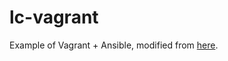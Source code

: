 # lc-vagrant
Example of Vagrant + Ansible, modified from [here](https://adamcod.es/2014/09/23/vagrant-ansible-quickstart-tutorial.html).
